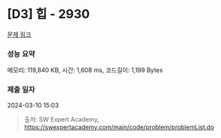 # [D3] 힙 - 2930 

[문제 링크](https://swexpertacademy.com/main/code/problem/problemDetail.do?contestProbId=AV-Tj7ya3jYDFAXr) 

### 성능 요약

메모리: 119,840 KB, 시간: 1,608 ms, 코드길이: 1,199 Bytes

### 제출 일자

2024-03-10 15:03



> 출처: SW Expert Academy, https://swexpertacademy.com/main/code/problem/problemList.do
